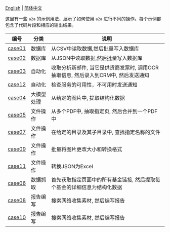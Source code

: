 [English](README.md) | [简体中文](README.cn.md)

这里有一些 `a2a` 的示例用法，展示了如何使用 `a2a` 进行不同的操作。每个示例都包含了代码片段和相应的输出结果。

|编号|分类|说明|
|---|---|---|
|[case01](case01/case01.cn.md)|数据库|从CSV中读取数据,然后批量写入数据库|
|[case02](case02/case02.md)|数据库|从JSON中读取数据,然后批量写入数据库|
|[case03](case03/case03.cn.md)|自动化|收取分析新邮件, 当它是供货商发票时, 调用OCR抽取信息, 然后录入到CRM中, 然后发送通知|
|[case12](case12/case12.cn.md)|自动化|检查服务的可用性，不可用时发送通知|
|[case04](case04/case04.md)|大模型处理|从给定的图片中, 提取结构化数据|
|[case05](case05/case05.cn.md)|文件操作|从多个PDF中, 抽取指定页, 然后合并到一个PDF中|
|[case07](case07/case07.md)|文件操作|在给定的目录及其子目录中, 查找指定名称的文件|
|[case09](case09/case09.cn.md)|文件操作|批量将图片更改大小和转换格式|
|[case11](case11/case11.md)|文件操作|转换JSON为Excel|
|[case06](case06/case06.cn.md)|数据抓取|首先获取指定页面中的所有基金链接, 然后提取每个基金的详细信息为结构化数据|
|[case08](case08/case08.md)|报告编写|搜索网络收集素材, 然后编写报告|
|[case10](case10/case10.md)|报告编写|搜索网络收集素材, 然后编写报告|
